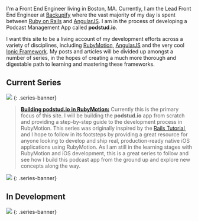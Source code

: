 I'm a Front End Engineer living in Boston, MA. Currently, I am the Lead Front End Engineer at [Backupify](http://wwww.backupify.com) where the vast majority of my day is spent between [Ruby on Rails](http://rubyonrails.org/) and [AngularJS](http://angularjs.org/). I am in the process of developing a Podcast Management App called **podstud.io**.

I want this site to be a living account of my development efforts across a variety of disciplines, including [RubyMotion](http://www.rubymotion.com/), [AngularJS](http://angularjs.org) and the very cool [Ionic Framework](http://ionicframework.com/). My posts and articles will be divided up amongst a number of series, in the hopes of creating a much more thorough and digestable path to learning and mastering these frameworks.

## Current Series

[![](/images/rubymotion-banner@2x.jpg)](/rubymotion)
{: .series-banner}

> [**Building podstud.io in RubyMotion:**](/rubymotion) Currently this is the primary focus of this site. I will be building the **podstud.io** app from scratch and providing a step-by-step guide to the development process in RubyMotion. This series was originally inspired by the [Rails Tutorial](http://ruby.railstutorial.org/), and I hope to follow in its footsteps by providing a great resource for anyone looking to develop and ship real, production-ready native iOS applications using RubyMotion. As I am still in the learning stages with RubyMotion and iOS development, this is a great series to follow and see how I build this podcast app from the ground up and explore new concepts along the way.


![](/images/angular-banner@2x.jpg)
{: .series-banner}

> 


## In Development

![](/images/ionic-banner@2x.jpg)
{: .series-banner}
